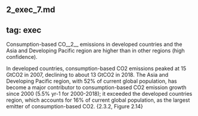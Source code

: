 2_exec_7.md
---
tag: exec
---

Consumption-based CO__2__ emissions in developed countries and the Asia and Developing Pacific region are higher than in other regions 
(high confidence).

In developed countries, consumption-based CO2 emissions peaked at 15 GtCO2 in 2007, declining to about 13 GtCO2 in 2018. The Asia and Developing Pacific region, with 52% of current global population, has become a major contributor to consumption-based CO2 emission growth since 2000 (5.5% yr-1 for 2000-2018); it exceeded the developed countries region, which accounts for 16% of current global population, as the largest emitter of consumption-based CO2. {2.3.2, Figure 2.14}